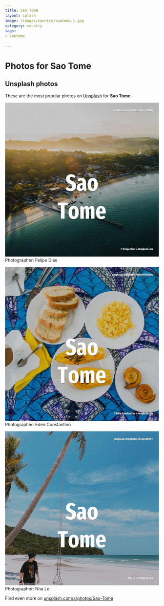 ```yaml
---
title: Sao Tome
layout: splash
image: /images/country/saotome.1.jpg
category: country
tags:
- saotome

---
```

# Photos for Sao Tome
 
## Unsplash photos
These are the most popular photos on [Unsplash](https://unsplash.com) for **Sao Tome**.
 
![Sao Tome](/images/country/saotome.1.jpg)
Photographer:  Felipe Dias
 
![Sao Tome](/images/country/saotome.2.jpg)
Photographer:  Eden Constantino
 
![Sao Tome](/images/country/saotome.3.jpg)
Photographer:  Nha Le
 
Find even more on [unsplash.com/s/photos/Sao-Tome](https://unsplash.com/s/photos/Sao-Tome)
 
